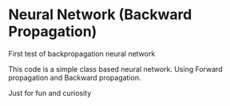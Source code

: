 # Neural Network (Backward Propagation)
First test of backpropagation neural network

This code is a simple class based neural network. 
Using Forward propagation and Backward propagation. 

Just for fun and curiosity
